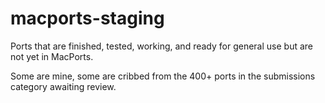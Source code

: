 # macports-staging
Ports that are finished, tested, working, and ready for general use but are not yet in MacPorts.

Some are mine, some are cribbed from the 400+ ports in the submissions category awaiting review.
